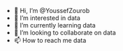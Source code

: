 - 👋 Hi, I’m @YoussefZourob
- 👀 I’m interested in data
- 🌱 I’m currently learning data
- 💞️ I’m looking to collaborate on data
- 📫 How to reach me data

<!---
YoussefZourob/YoussefZourob is a ✨ special ✨ repository because its `README.md` (this file) appears on your GitHub profile.
You can click the Preview link to take a look at your changes.
--->
